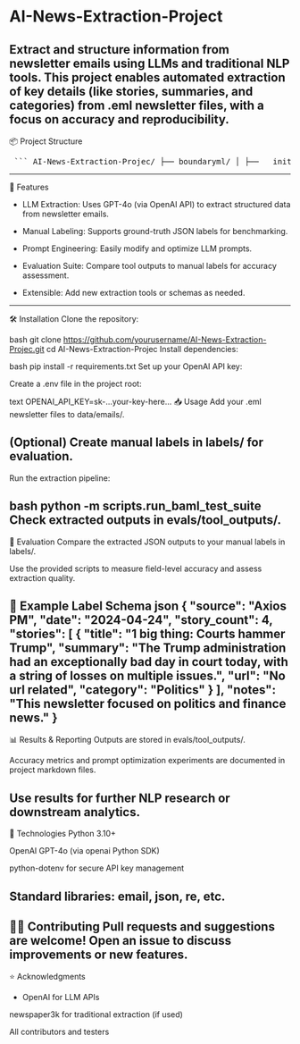 # AI-News-Extraction-Project
Extract and structure information from newsletter emails using LLMs and traditional NLP tools.
This project enables automated extraction of key details (like stories, summaries, and categories) from .eml newsletter files, with a focus on accuracy and reproducibility.
-----------

📦 Project Structure
<pre> ``` AI-News-Extraction-Projec/ ├── boundaryml/ │ ├── __init__.py │ ├── email_extraction.py │ └── email_extractor.py ├── data/ │ └── emails/ │ └── email_01.eml ├── evals/ │ └── tool_outputs/ ├── labels/ │ ├── email_01.json │ ├── email_02.json │ └── email_03.json ├── scripts/ │ ├── run_baml_test_suite.py │ ├── test_baml.py │ └── test_newspaper.py ├── tests/ │ └── baml_tests.py ├── .gitignore ├── README.md ├── requirements.txt └── Takeout\ Mail/ ``` </pre>
-------------

🚀 Features
- LLM Extraction: Uses GPT-4o (via OpenAI API) to extract structured data from newsletter emails.

- Manual Labeling: Supports ground-truth JSON labels for benchmarking.

- Prompt Engineering: Easily modify and optimize LLM prompts.

- Evaluation Suite: Compare tool outputs to manual labels for accuracy assessment.

- Extensible: Add new extraction tools or schemas as needed.
-------------

🛠️ Installation
Clone the repository:

bash
git clone https://github.com/yourusername/AI-News-Extraction-Projec.git
cd AI-News-Extraction-Projec
Install dependencies:

bash
pip install -r requirements.txt
Set up your OpenAI API key:

Create a .env file in the project root:

text
OPENAI_API_KEY=sk-...your-key-here...
📥 Usage
Add your .eml newsletter files to data/emails/.

(Optional) Create manual labels in labels/ for evaluation.
-------------

Run the extraction pipeline:

bash
python -m scripts.run_baml_test_suite
Check extracted outputs in evals/tool_outputs/.
-------------

🧪 Evaluation
Compare the extracted JSON outputs to your manual labels in labels/.

Use the provided scripts to measure field-level accuracy and assess extraction quality.

📝 Example Label Schema
json
{
  "source": "Axios PM",
  "date": "2024-04-24",
  "story_count": 4,
  "stories": [
    {
      "title": "1 big thing: Courts hammer Trump",
      "summary": "The Trump administration had an exceptionally bad day in court today, with a string of losses on multiple issues.",
      "url": "No url related",
      "category": "Politics"
    }
  ],
  "notes": "This newsletter focused on politics and finance news."
}
-------------

📊 Results & Reporting
Outputs are stored in evals/tool_outputs/.

Accuracy metrics and prompt optimization experiments are documented in project markdown files.

Use results for further NLP research or downstream analytics.
-------------

🤖 Technologies
Python 3.10+

OpenAI GPT-4o (via openai Python SDK)

python-dotenv for secure API key management

Standard libraries: email, json, re, etc.
-------------

🙋‍♂️ Contributing
Pull requests and suggestions are welcome!
Open an issue to discuss improvements or new features.
-------------

⭐ Acknowledgments
- OpenAI for LLM APIs

newspaper3k for traditional extraction (if used)

All contributors and testers
